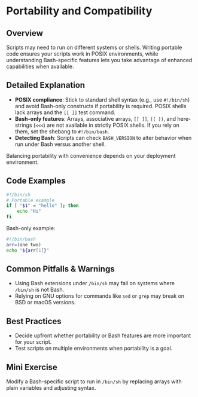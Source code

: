 # Portability and Compatibility

## Overview
Scripts may need to run on different systems or shells. Writing portable code ensures your scripts work in POSIX environments, while understanding Bash-specific features lets you take advantage of enhanced capabilities when available.

## Detailed Explanation
- **POSIX compliance**: Stick to standard shell syntax (e.g., use `#!/bin/sh`) and avoid Bash-only constructs if portability is required. POSIX shells lack arrays and the `[[ ]]` test command.
- **Bash-only features**: Arrays, associative arrays, `[[ ]]`, `(( ))`, and here-strings (`<<<`) are not available in strictly POSIX shells. If you rely on them, set the shebang to `#!/bin/bash`.
- **Detecting Bash**: Scripts can check `BASH_VERSION` to alter behavior when run under Bash versus another shell.

Balancing portability with convenience depends on your deployment environment.

## Code Examples
```bash
#!/bin/sh
# Portable example
if [ "$1" = "hello" ]; then
    echo "Hi"
fi
```
Bash-only example:
```bash
#!/bin/bash
arr=(one two)
echo "${arr[1]}"
```

## Common Pitfalls & Warnings
- Using Bash extensions under `/bin/sh` may fail on systems where `/bin/sh` is not Bash.
- Relying on GNU options for commands like `sed` or `grep` may break on BSD or macOS versions.

## Best Practices
- Decide upfront whether portability or Bash features are more important for your script.
- Test scripts on multiple environments when portability is a goal.

## Mini Exercise
Modify a Bash-specific script to run in `/bin/sh` by replacing arrays with plain variables and adjusting syntax.
